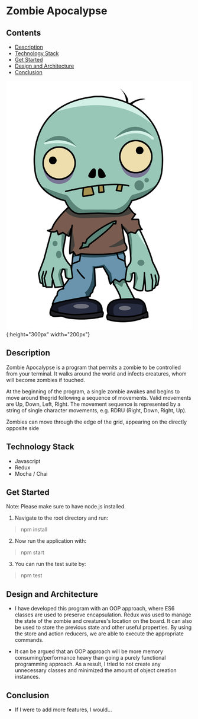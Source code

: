 # Zombie Apocalypse

## Contents
- [Description](#description)
- [Technology Stack](#technology-stack)
- [Get Started](#get-started)
- [Design and Architecture](#design-and-architecture)
- [Conclusion](#conclusion)

![zombie](zombie.png){:height="300px" width="200px"}

## Description
Zombie Apocalypse is a program that permits a zombie to be controlled from your terminal. It walks around the world and infects creatures, whom will become zombies if touched.

At the beginning of the program, a single zombie awakes and begins to move around thegrid following a sequence of movements. Valid movements are Up, Down, Left, RIght. The movement sequence is represented by a string of single character movements, e.g. RDRU
(Right, Down, Right, Up).

Zombies can move through the edge of the grid, appearing on the directly opposite side

## Technology Stack
- Javascript
- Redux
- Mocha / Chai

## Get Started
Note: Please make sure to have node.js installed.

1. Navigate to the root directory and run:
> npm install

2. Now run the application with:
> npm start

3. You can run the test suite by:
> npm test

## Design and Architecture
- I have developed this program with an OOP approach, where ES6 classes are used to preserve encapsulation. Redux was used to manage the state of the zombie and creatures's location on the board. It can also be used to store the previous state and other useful properties. By using the store and action reducers, we are able to execute the appropriate commands.

- It can be argued that an OOP approach will be more memory consuming/performance heavy than going a purely functional programming approach. As a result, I tried to not create any unnecessary classes and minimized the amount of object creation instances.

## Conclusion
- If I were to add more features, I would...
